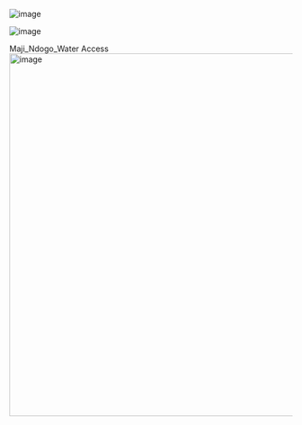 ![image](https://github.com/user-attachments/assets/f36d75ab-b430-4959-9038-9b10aba5479d)

![image](https://github.com/user-attachments/assets/23f19f4d-dc51-42d2-9b4a-55f0ad75811f)


Maji_Ndogo_Water Access
<img width="997" height="646" alt="image" src="https://github.com/user-attachments/assets/067556f6-c5fd-4e3e-9487-c514b554e459" />



